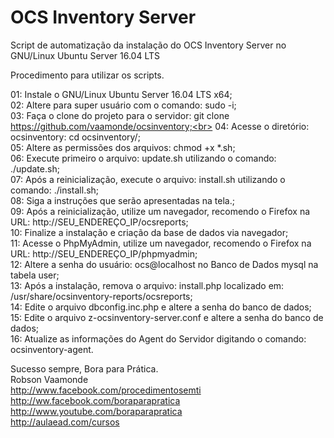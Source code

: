 # OCS Inventory Server

Script de automatização da instalação do OCS Inventory Server no GNU/Linux Ubuntu Server 16.04 LTS

Procedimento para utilizar os scripts.

01: Instale o GNU/Linux Ubuntu Server 16.04 LTS x64;<br>
02: Altere para super usuário com o comando: sudo -i;<br>
03: Faça o clone do projeto para o servidor: git clone https://github.com/vaamonde/ocsinventory;<br>
04: Acesse o diretório: ocsinventory: cd ocsinventory/;<br>
05: Altere as permissões dos arquivos: chmod +x *.sh;<br>
06: Execute primeiro o arquivo: update.sh utilizando o comando: ./update.sh;<br>
07: Após a reinicialização, execute o arquivo: install.sh utilizando o comando: ./install.sh;<br>
08: Siga a instruções que serão apresentadas na tela.;<br>
09: Após a reinicialização, utilize um navegador, recomendo o Firefox na URL: http://SEU_ENDEREÇO_IP/ocsreports;<br>
10: Finalize a instalação e criação da base de dados via navegador;<br>
11: Acesse o PhpMyAdmin, utilize um navegador, recomendo o Firefox na URL: http://SEU_ENDEREÇO_IP/phpmyadmin;<br>
12: Altere a senha do usuário: ocs@localhost no Banco de Dados mysql na tabela user;<br>
13: Após a instalação, remova o arquivo: install.php localizado em: /usr/share/ocsinventory-reports/ocsreports;<br>
14: Edite o arquivo dbconfig.inc.php e altere a senha do banco de dados;<br>
15: Edite o arquivo z-ocsinventory-server.conf e altere a senha do banco de dados;<br>
16: Atualize as informações do Agent do Servidor digitando o comando: ocsinventory-agent.<br>

Sucesso sempre, Bora para Prática.<br>
Robson Vaamonde<br>
http://www.facebook.com/procedimentosemti<br>
http://ww.facebook.com/boraparapratica<br>
http://www.youtube.com/boraparapratica<br>
http://aulaead.com/cursos
